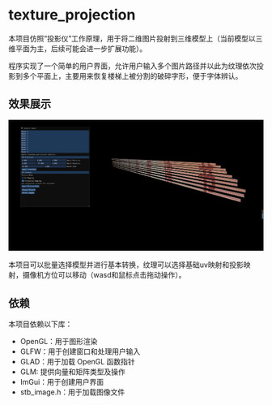 # texture_projection

本项目仿照“投影仪”工作原理，用于将二维图片投射到三维模型上（当前模型以三维平面为主，后续可能会进一步扩展功能）。

程序实现了一个简单的用户界面，允许用户输入多个图片路径并以此为纹理依次投影到多个平面上，主要用来恢复楼梯上被分割的破碎字形，便于字体辨认。

## 效果展示
![alt text](outcome/2月9号成果.png)

本项目可以批量选择模型并进行基本转换，纹理可以选择基础uv映射和投影映射，摄像机方位可以移动（wasd和鼠标点击拖动操作）。

## 依赖

本项目依赖以下库：

- OpenGL：用于图形渲染
- GLFW：用于创建窗口和处理用户输入
- GLAD：用于加载 OpenGL 函数指针
- GLM: 提供向量和矩阵类型及操作
- ImGui：用于创建用户界面
- stb_image.h：用于加载图像文件
